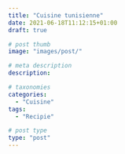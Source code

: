 ```yaml
---
title: "Cuisine tunisienne"
date: 2021-06-18T11:12:15+01:00
draft: true

# post thumb
image: "images/post/"

# meta description
description:

# taxonomies
categories: 
  - "Cuisine"
tags:
  - "Recipie"

# post type
type: "post"
---
```

